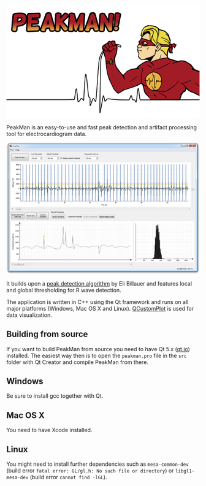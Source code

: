 ![header](media/peakman-header.png)

PeakMan is an easy-to-use and fast peak detection and artifact processing tool for electrocardiogram data.

![screenshot1](media/screenshot_pm.jpg)

It builds upon a [peak detection algorithm](http://www.billauer.co.il/peakdet.html) by Eli Billauer and features local and global thresholding for R wave detection.

The application is written in C++ using the Qt framework and runs on all major platforms (Windows, Mac OS X and Linux). [QCustomPlot](http://qcustomplot.com/) is used for data visualization.

## Building from source

If you want to build PeakMan from source you need to have Qt 5.x ([qt.io](http://www.qt.io/download/)) installed. The easiest way then is to open the `peakman.pro` file in the `src` folder with Qt Creator and compile PeakMan from there.

## Windows
Be sure to install gcc together with Qt.

## Mac OS X
You need to have Xcode installed.

## Linux
You might need to install further dependencies such as `mesa-common-dev` (build error `fatal error: GL/gl.h: No such file or directory`) or `libgl1-mesa-dev` (build error `cannot find -lGL`).

